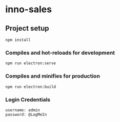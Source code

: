 # inno-sales

## Project setup
```
npm install
```

### Compiles and hot-reloads for development
```
npm run electron:serve
```

### Compiles and minifies for production
```
npm run electron:build
```

### Login Credentials
```
username: admin
password: @LogMeIn
```
